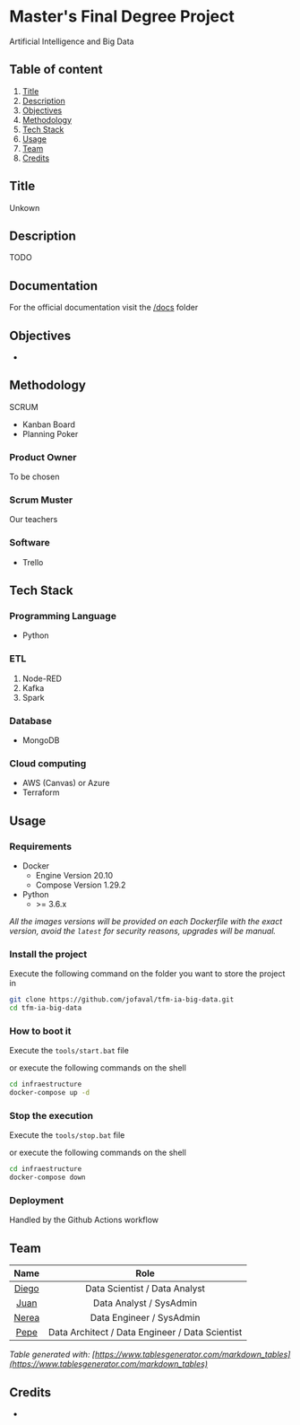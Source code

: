 # Master's Final Degree Project #

Artificial Intelligence and Big Data

## Table of content

1. [Title](#title)
1. [Description](#description)
1. [Objectives](#objectives)
1. [Methodology](#methodology)
1. [Tech Stack](#tech-stack)
1. [Usage](#usage)
1. [Team](#team)
1. [Credits](#credits)

## Title

Unkown

## Description

TODO

## Documentation

For the official documentation visit the [/docs](/docs/README.md) folder

## Objectives

- 

## Methodology

SCRUM

- Kanban Board
- Planning Poker

### Product Owner

To be chosen

### Scrum Muster

Our teachers

### Software

- Trello

## Tech Stack

### Programming Language

- Python

### ETL

1. Node-RED
1. Kafka
1. Spark

### Database

- MongoDB

### Cloud computing

- AWS (Canvas) or Azure
- Terraform

## Usage

### Requirements

- Docker
  - Engine Version 20.10
  - Compose Version 1.29.2
- Python
  - \>= 3.6.x

_All the images versions will be provided on each Dockerfile with the exact version, avoid the `latest` for security reasons, upgrades will be manual._

### Install the project

Execute the following command on the folder you want to store the project in

```bash
git clone https://github.com/jofaval/tfm-ia-big-data.git
cd tfm-ia-big-data
```

### How to boot it

Execute the `tools/start.bat` file

or execute the following commands on the shell

```bash
cd infraestructure
docker-compose up -d
```

### Stop the execution

Execute the `tools/stop.bat` file

or execute the following commands on the shell

```bash
cd infraestructure
docker-compose down
```

### Deployment

Handled by the Github Actions workflow

## Team

|                  Name                  |                       Role                      |
|:--------------------------------------:|:-----------------------------------------------:|
|  [Diego](https://github.com/ddelcano)  |          Data Scientist / Data Analyst          |
| [Juan](https://github.com/juancrespin) |             Data Analyst / SysAdmin             |
|      [Nerea](https://github.com/)      |             Data Engineer / SysAdmin            |
|   [Pepe](https://github.com/jofaval)   | Data Architect / Data Engineer / Data Scientist |

_Table generated with: [https://www.tablesgenerator.com/markdown_tables](https://www.tablesgenerator.com/markdown_tables)_

## Credits

- 